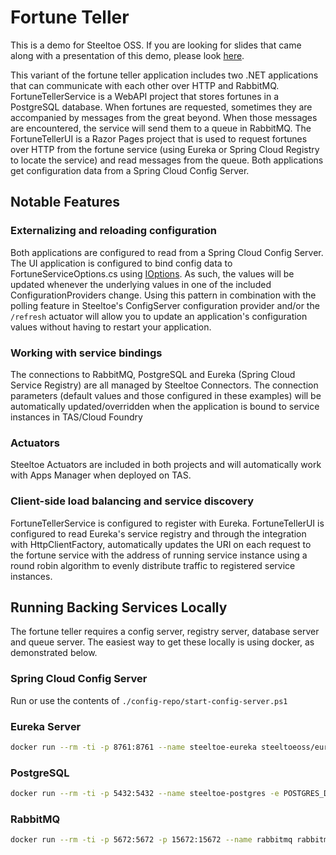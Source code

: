 # Fortune Teller

This is a demo for Steeltoe OSS. If you are looking for slides that came along with a presentation of this demo, please look [here](https://onevmw-my.sharepoint.com/:p:/g/personal/thess_vmware_com/EScBflkveAtLhtO-bQCCw5wB8mOpxw9YIiAhQzVZTX1ghA?e=BBdawr).

This variant of the fortune teller application includes two .NET applications that can communicate with each other over HTTP and RabbitMQ. FortuneTellerService is a WebAPI project that stores fortunes in a PostgreSQL database. When fortunes are requested, sometimes they are accompanied by messages from the great beyond. When those messages are encountered, the service will send them to a queue in RabbitMQ. The FortuneTellerUI is a Razor Pages project that is used to request fortunes over HTTP from the fortune service (using Eureka or Spring Cloud Registry to locate the service) and read messages from the queue. Both applications get configuration data from a Spring Cloud Config Server.

## Notable Features

### Externalizing and reloading configuration

Both applications are configured to read from a Spring Cloud Config Server. The UI application is configured to bind config data to FortuneServiceOptions.cs using [IOptions](https://learn.microsoft.com/dotnet/api/microsoft.extensions.options.ioptions-1). As such, the values will be updated whenever the underlying values in one of the included ConfigurationProviders change. Using this pattern in combination with the polling feature in Steeltoe's ConfigServer configuration provider and/or the `/refresh` actuator will allow you to update an application's configuration values without having to restart your application.

### Working with service bindings

The connections to RabbitMQ, PostgreSQL and Eureka (Spring Cloud Service Registry) are all managed by Steeltoe Connectors. The connection parameters (default values and those configured in these examples) will be automatically updated/overridden when the application is bound to service instances in TAS/Cloud Foundry

### Actuators

Steeltoe Actuators are included in both projects and will automatically work with Apps Manager when deployed on TAS.

### Client-side load balancing and service discovery

FortuneTellerService is configured to register with Eureka. FortuneTellerUI is configured to read Eureka's service registry and through the integration with HttpClientFactory, automatically updates the URI on each request to the fortune service with the address of running service instance using a round robin algorithm to evenly distribute traffic to registered service instances.

## Running Backing Services Locally

The fortune teller requires a config server, registry server, database server and queue server. The easiest way to get these locally is using docker, as demonstrated below.

### Spring Cloud Config Server

Run or use the contents of `./config-repo/start-config-server.ps1`

### Eureka Server

```bash
docker run --rm -ti -p 8761:8761 --name steeltoe-eureka steeltoeoss/eureka-server
```

### PostgreSQL

```bash
docker run --rm -ti -p 5432:5432 --name steeltoe-postgres -e POSTGRES_DB=steeltoe -e POSTGRES_USER=steeltoe -e POSTGRES_PASSWORD=steeltoe postgres:alpine
```

### RabbitMQ

```bash
docker run --rm -ti -p 5672:5672 -p 15672:15672 --name rabbitmq rabbitmq:3-management
```
